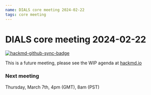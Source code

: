 ```yaml
---
name: DIALS core meeting 2024-02-22
tags: core meeting
---
```


# DIALS core meeting 2024-02-22

[![hackmd-github-sync-badge](https://hackmd.io/aeEXDmepRFibwQthg_XGMw/badge)](https://hackmd.io/aeEXDmepRFibwQthg_XGMw)

This is a future meeting, please see the WIP agenda at [hackmd.io](https://hackmd.io/aeEXDmepRFibwQthg_XGMw)


### Next meeting

Thursday, March 7th, 4pm (GMT), 8am (PST)
